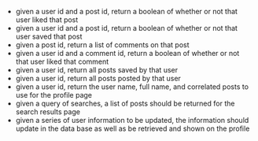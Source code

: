 - given a user id and a post id, return a boolean of whether or not that user liked that post
- given a user id and a post id, return a boolean of whether or not that user saved that post
- given a post id, return a list of comments on that post
- given a user id and a comment id, return a boolean of whether or not that user liked that comment
- given a user id, return all posts saved by that user
- given a user id, return all posts posted by that user
- given a user id, return the user name, full name, and correlated posts to use for the profile page
- given a query of searches, a list of posts should be returned for the search results page
- given a series of user information to be updated, the information should update in the data base as well as be retrieved and shown on the profile
